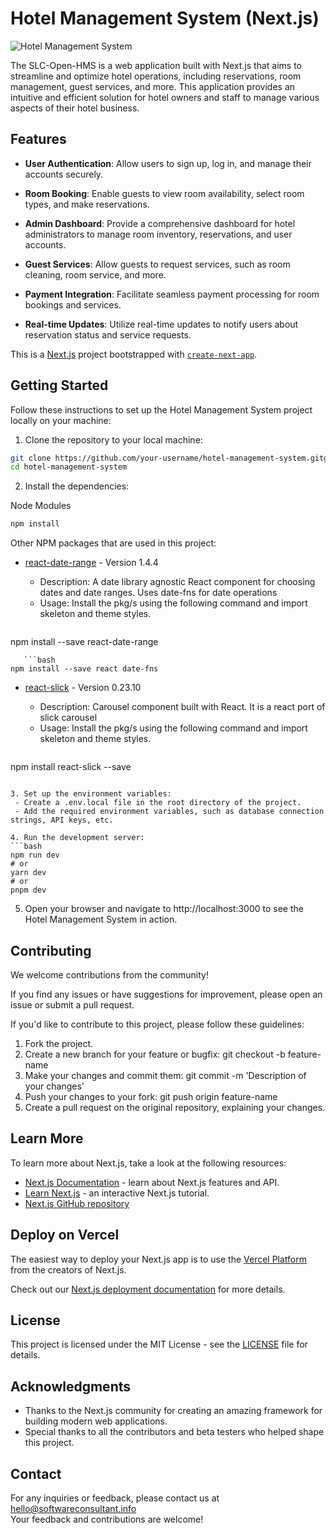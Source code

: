 # Hotel Management System (Next.js)

![Hotel Management System](https://softwareconsultant.info/wp-content/themes/slcc/assets/images/logo.png)

The SLC-Open-HMS is a web application built with Next.js that aims to streamline and optimize hotel operations, including reservations, room management, guest services, and more. This application provides an intuitive and efficient solution for hotel owners and staff to manage various aspects of their hotel business.

## Features

- **User Authentication**: Allow users to sign up, log in, and manage their accounts securely.

- **Room Booking**: Enable guests to view room availability, select room types, and make reservations.

- **Admin Dashboard**: Provide a comprehensive dashboard for hotel administrators to manage room inventory, reservations, and user accounts.

- **Guest Services**: Allow guests to request services, such as room cleaning, room service, and more.

- **Payment Integration**: Facilitate seamless payment processing for room bookings and services.

- **Real-time Updates**: Utilize real-time updates to notify users about reservation status and service requests.

This is a [Next.js](https://nextjs.org/) project bootstrapped with [`create-next-app`](https://github.com/vercel/next.js/tree/canary/packages/create-next-app).

## Getting Started

Follow these instructions to set up the Hotel Management System project locally on your machine:

1. Clone the repository to your local machine:
 ```bash
git clone https://github.com/your-username/hotel-management-system.gitgg
cd hotel-management-system
 ```
2. Install the dependencies:

Node Modules
 ```bash
npm install
 ```
Other NPM packages that are used in this project:

- [react-date-range](https://www.npmjs.com/package/react-date-range) - Version 1.4.4
  - Description: A date library agnostic React component for choosing dates and date ranges. Uses date-fns for date operations
  - Usage: Install the pkg/s using the following command and import skeleton and theme styles.

   ```bash
npm install --save react-date-range
 ```
    ```bash
npm install --save react date-fns
 ```

- [react-slick](https://www.npmjs.com/package/react-slick) - Version 0.23.10
  - Description: Carousel component built with React. It is a react port of slick carousel
  - Usage: Install the pkg/s using the following command and import skeleton and theme styles.

   ```bash
npm install react-slick --save
 ```

3. Set up the environment variables:
  - Create a .env.local file in the root directory of the project.
  - Add the required environment variables, such as database connection strings, API keys, etc.
    
4. Run the development server:
 ```bash
npm run dev
# or
yarn dev
# or
pnpm dev
 ```
5. Open your browser and navigate to http://localhost:3000 to see the Hotel Management System in action.

## Contributing
We welcome contributions from the community! 

If you find any issues or have suggestions for improvement, please open an issue or submit a pull request.

If you'd like to contribute to this project, please follow these guidelines:

1. Fork the project.
2. Create a new branch for your feature or bugfix: git checkout -b feature-name
3. Make your changes and commit them: git commit -m 'Description of your changes'
4. Push your changes to your fork: git push origin feature-name
5. Create a pull request on the original repository, explaining your changes.

## Learn More
To learn more about Next.js, take a look at the following resources:
- [Next.js Documentation](https://nextjs.org/docs) - learn about Next.js features and API.
- [Learn Next.js](https://nextjs.org/learn) - an interactive Next.js tutorial.
- [Next.js GitHub repository](https://github.com/vercel/next.js/) 

## Deploy on Vercel

The easiest way to deploy your Next.js app is to use the [Vercel Platform](https://vercel.com/new?utm_medium=default-template&filter=next.js&utm_source=create-next-app&utm_campaign=create-next-app-readme) from the creators of Next.js.

Check out our [Next.js deployment documentation](https://nextjs.org/docs/deployment) for more details.

## License
This project is licensed under the MIT License - see the [LICENSE](https://github.com/git/git-scm.com/blob/main/MIT-LICENSE.txt) file for details.

## Acknowledgments
- Thanks to the Next.js community for creating an amazing framework for building modern web applications.
- Special thanks to all the contributors and beta testers who helped shape this project.

## Contact
For any inquiries or feedback, please contact us at hello@softwareconsultant.info  
Your feedback and contributions are welcome!

